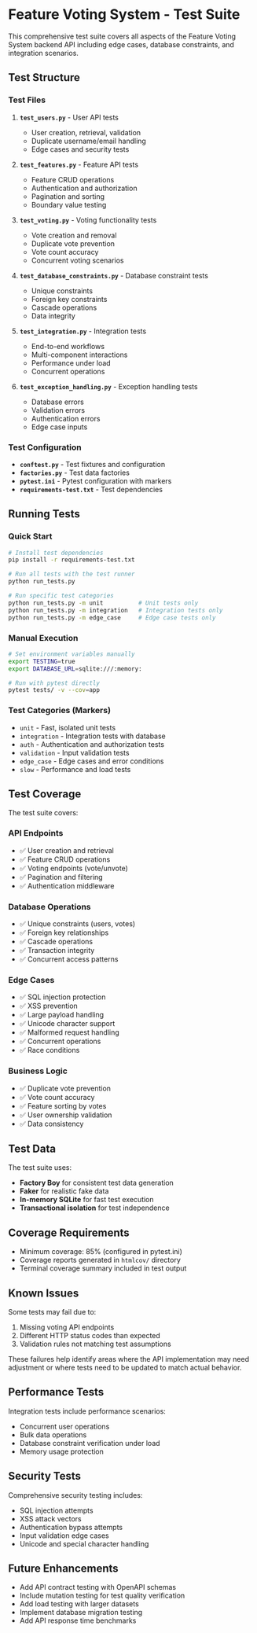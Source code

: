 # Feature Voting System - Test Suite

This comprehensive test suite covers all aspects of the Feature Voting System backend API including edge cases, database constraints, and integration scenarios.

## Test Structure

### Test Files

1. **`test_users.py`** - User API tests
   - User creation, retrieval, validation
   - Duplicate username/email handling
   - Edge cases and security tests

2. **`test_features.py`** - Feature API tests
   - Feature CRUD operations
   - Authentication and authorization
   - Pagination and sorting
   - Boundary value testing

3. **`test_voting.py`** - Voting functionality tests
   - Vote creation and removal
   - Duplicate vote prevention
   - Vote count accuracy
   - Concurrent voting scenarios

4. **`test_database_constraints.py`** - Database constraint tests
   - Unique constraints
   - Foreign key constraints
   - Cascade operations
   - Data integrity

5. **`test_integration.py`** - Integration tests
   - End-to-end workflows
   - Multi-component interactions
   - Performance under load
   - Concurrent operations

6. **`test_exception_handling.py`** - Exception handling tests
   - Database errors
   - Validation errors
   - Authentication errors
   - Edge case inputs

### Test Configuration

- **`conftest.py`** - Test fixtures and configuration
- **`factories.py`** - Test data factories
- **`pytest.ini`** - Pytest configuration with markers
- **`requirements-test.txt`** - Test dependencies

## Running Tests

### Quick Start

```bash
# Install test dependencies
pip install -r requirements-test.txt

# Run all tests with the test runner
python run_tests.py

# Run specific test categories
python run_tests.py -m unit          # Unit tests only
python run_tests.py -m integration   # Integration tests only
python run_tests.py -m edge_case     # Edge case tests only
```

### Manual Execution

```bash
# Set environment variables manually
export TESTING=true
export DATABASE_URL=sqlite:///:memory:

# Run with pytest directly
pytest tests/ -v --cov=app
```

### Test Categories (Markers)

- `unit` - Fast, isolated unit tests
- `integration` - Integration tests with database
- `auth` - Authentication and authorization tests
- `validation` - Input validation tests
- `edge_case` - Edge cases and error conditions
- `slow` - Performance and load tests

## Test Coverage

The test suite covers:

### API Endpoints
- ✅ User creation and retrieval
- ✅ Feature CRUD operations
- ✅ Voting endpoints (vote/unvote)
- ✅ Pagination and filtering
- ✅ Authentication middleware

### Database Operations
- ✅ Unique constraints (users, votes)
- ✅ Foreign key relationships
- ✅ Cascade operations
- ✅ Transaction integrity
- ✅ Concurrent access patterns

### Edge Cases
- ✅ SQL injection protection
- ✅ XSS prevention
- ✅ Large payload handling
- ✅ Unicode character support
- ✅ Malformed request handling
- ✅ Concurrent operations
- ✅ Race conditions

### Business Logic
- ✅ Duplicate vote prevention
- ✅ Vote count accuracy
- ✅ Feature sorting by votes
- ✅ User ownership validation
- ✅ Data consistency

## Test Data

The test suite uses:
- **Factory Boy** for consistent test data generation
- **Faker** for realistic fake data
- **In-memory SQLite** for fast test execution
- **Transactional isolation** for test independence

## Coverage Requirements

- Minimum coverage: 85% (configured in pytest.ini)
- Coverage reports generated in `htmlcov/` directory
- Terminal coverage summary included in test output

## Known Issues

Some tests may fail due to:
1. Missing voting API endpoints
2. Different HTTP status codes than expected
3. Validation rules not matching test assumptions

These failures help identify areas where the API implementation may need adjustment or where tests need to be updated to match actual behavior.

## Performance Tests

Integration tests include performance scenarios:
- Concurrent user operations
- Bulk data operations
- Database constraint verification under load
- Memory usage protection

## Security Tests

Comprehensive security testing includes:
- SQL injection attempts
- XSS attack vectors
- Authentication bypass attempts
- Input validation edge cases
- Unicode and special character handling

## Future Enhancements

- Add API contract testing with OpenAPI schemas
- Include mutation testing for test quality verification
- Add load testing with larger datasets
- Implement database migration testing
- Add API response time benchmarks